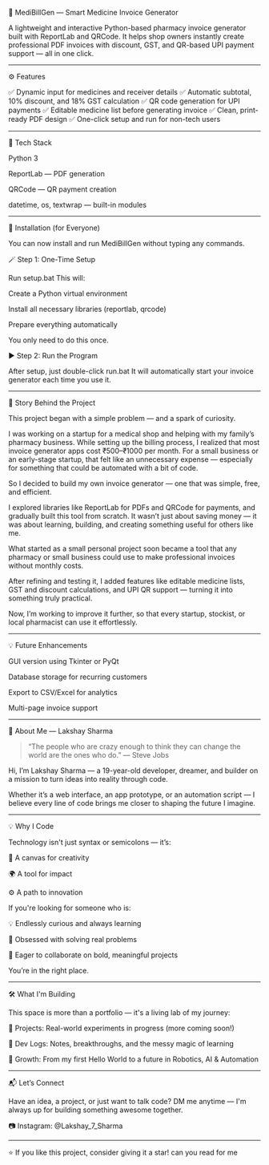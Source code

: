 💊 MediBillGen — Smart Medicine Invoice Generator

A lightweight and interactive Python-based pharmacy invoice generator built with ReportLab and QRCode.
It helps shop owners instantly create professional PDF invoices with discount, GST, and QR-based UPI payment support — all in one click.


---

⚙️ Features

✅ Dynamic input for medicines and receiver details
✅ Automatic subtotal, 10% discount, and 18% GST calculation
✅ QR code generation for UPI payments
✅ Editable medicine list before generating invoice
✅ Clean, print-ready PDF design
✅ One-click setup and run for non-tech users


---

🧠 Tech Stack

Python 3

ReportLab — PDF generation

QRCode — QR payment creation

datetime, os, textwrap — built-in modules



---

🧰 Installation (for Everyone)

You can now install and run MediBillGen without typing any commands.

🪄 Step 1: One-Time Setup

Run setup.bat
This will:

Create a Python virtual environment

Install all necessary libraries (reportlab, qrcode)

Prepare everything automatically


You only need to do this once.

▶️ Step 2: Run the Program

After setup, just double-click run.bat
It will automatically start your invoice generator each time you use it.


---

🧩 Story Behind the Project

This project began with a simple problem — and a spark of curiosity.

I was working on a startup for a medical shop and helping with my family’s pharmacy business. While setting up the billing process, I realized that most invoice generator apps cost ₹500–₹1000 per month.
For a small business or an early-stage startup, that felt like an unnecessary expense — especially for something that could be automated with a bit of code.

So I decided to build my own invoice generator — one that was simple, free, and efficient.

I explored libraries like ReportLab for PDFs and QRCode for payments, and gradually built this tool from scratch. It wasn’t just about saving money — it was about learning, building, and creating something useful for others like me.

What started as a small personal project soon became a tool that any pharmacy or small business could use to make professional invoices without monthly costs.

After refining and testing it, I added features like editable medicine lists, GST and discount calculations, and UPI QR support — turning it into something truly practical.

Now, I’m working to improve it further, so that every startup, stockist, or local pharmacist can use it effortlessly.


---

💡 Future Enhancements

GUI version using Tkinter or PyQt

Database storage for recurring customers

Export to CSV/Excel for analytics

Multi-page invoice support



---

👋 About Me — Lakshay Sharma

> “The people who are crazy enough to think they can change the world are the ones who do.”
— Steve Jobs



Hi, I’m Lakshay Sharma — a 19-year-old developer, dreamer, and builder on a mission to turn ideas into reality through code.

Whether it’s a web interface, an app prototype, or an automation script — I believe every line of code brings me closer to shaping the future I imagine.


---

💡 Why I Code

Technology isn't just syntax or semicolons — it’s:

🎨 A canvas for creativity

🌍 A tool for impact

⚙️ A path to innovation


If you're looking for someone who is:

💡 Endlessly curious and always learning

🧠 Obsessed with solving real problems

🤝 Eager to collaborate on bold, meaningful projects


You’re in the right place.


---

🛠 What I'm Building

This space is more than a portfolio — it's a living lab of my journey:

🔗 Projects: Real-world experiments in progress (more coming soon!)

📓 Dev Logs: Notes, breakthroughs, and the messy magic of learning

🌱 Growth: From my first Hello World to a future in Robotics, AI & Automation



---

📬 Let’s Connect

Have an idea, a project, or just want to talk code?
DM me anytime — I'm always up for building something awesome together.

📷 Instagram: @Lakshay_7_Sharma


---

⭐ If you like this project, consider giving it a star!  can you read  for me

